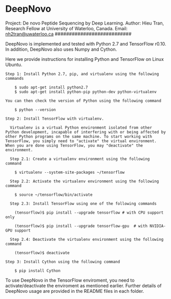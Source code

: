 # DeepNovo
Project: De novo Peptide Sequencing by Deep Learning.
Author: Hieu Tran, Research Fellow at University of Waterloo, Canada.
Email: nh2tran@uwaterloo.ca
###########################

DeepNovo is implemented and tested with Python 2.7 and TensorFlow r0.10. In addition, DeepNovo also uses Numpy and Cython.

Here we provide instructions for installing Python and TensorFlow on Linux Ubuntu.
    
    Step 1: Install Python 2.7, pip, and virtualenv using the following commands
    
        $ sudo apt-get install python2.7
        $ sudo apt-get install python-pip python-dev python-virtualenv
        
    You can then check the version of Python using the following command
    
        $ python --version
        
    Step 2: Install TensorFlow with virtualenv.

      Virtualenv is a virtual Python environment isolated from other Python development, incapable of interfering with or being affected by other Python programs on the same machine. To start working with TensorFlow, you simply need to "activate" the virtual environment. When you are done using TensorFlow, you may "deactivate" the environment.
      
      Step 2.1: Create a virtualenv environment using the following command
      
        $ virtualenv --system-site-packages ~/tensorflow

      Step 2.2: Activate the virtualenv environment using the following command
      
        $ source ~/tensorflow/bin/activate
        
      Step 2.3: Install TensorFlow using one of the following commands
      
        (tensorflow)$ pip install --upgrade tensorflow # with CPU support only
        
        (tensorflow)$ pip install --upgrade tensorflow-gpu  # with NVIDIA-GPU support
      
      Step 2.4: Deactivate the virtualenv environment using the following command
      
        (tensorflow)$ deactivate
        
    Step 3: Install Cython using the following command
        
        $ pip install Cython
        
  To use DeepNovo in the TensorFlow enviroment, you need to activate/deactivate the enviroment as mentioned earlier. Further details of DeepNovo usage are provided in the README files in each folder.
